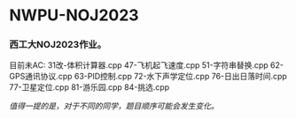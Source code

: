 # NWPU-NOJ2023
### **西工大NOJ2023作业**。

目前未AC:
31改-体积计算器.cpp
47-飞机起飞速度.cpp
51-字符串替换.cpp
62-GPS通讯协议.cpp
63-PID控制.cpp
72-水下声学定位.cpp
76-日出日落时间.cpp
77-卫星定位.cpp
81-游乐园.cpp
84-挑选.cpp

*值得一提的是，对于不同的同学，题目顺序可能会发生变化。*
